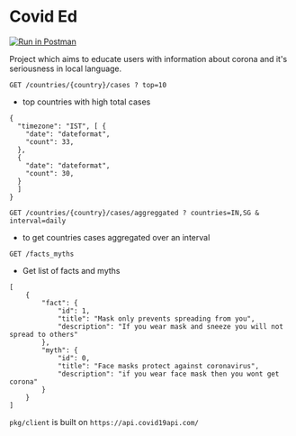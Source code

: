 # Covid Ed

[![Run in Postman](https://run.pstmn.io/button.svg)](https://app.getpostman.com/run-collection/9fa9cf5d968cb5850c51)

Project which aims to educate users with information about corona and it's seriousness in local language.


`GET /countries/{country}/cases ? top=10`
* top countries with high total cases

```
{
  "timezone": "IST", [ {
    "date": "dateformat",
    "count": 33,
  },
  {
    "date": "dateformat",
    "count": 30,
  }
  ]
}
```

`GET /countries/{country}/cases/aggreggated ? countries=IN,SG & interval=daily`
* to get countries cases aggregated over an interval

`GET /facts_myths`
* Get list of facts and myths

```
[
    {
        "fact": {
            "id": 1,
            "title": "Mask only prevents spreading from you",
            "description": "If you wear mask and sneeze you will not spread to others"
        },
        "myth": {
            "id": 0,
            "title": "Face masks protect against coronavirus",
            "description": "if you wear face mask then you wont get corona"
        }
    }
] 
```
`pkg/client` is built on `https://api.covid19api.com/`
